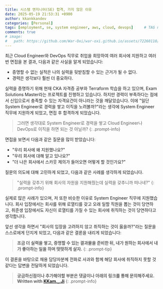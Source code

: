 ```yaml
---
title: 시스템 엔지니어(SE) 합격, 가지 않은 이유
date: 2025-05-19 21:53:31 +0900
author: kkankkandev
categories: [Personal]
tags: [employment, se, system engineer, aws, cloud, devops]     # TAG names should always be lowercase
comments: true
# image:
#   path: https://github.com/War-Oxi/war-oxi.github.io/assets/72260110/c39504c6-3de4-4b41-919b-5ef1b132106c
---
```


최근 Cloud Engineer와 DevOps 직무로 취업을 희망하여 여러 회사에 지원하고 여러 번 면접을 본 결과, 다음과 같은 사실을 알게 되었습니다:

- 증명할 수 없는 실적은 나의 실력을 뒷받침할 수 있는 근거가 될 수 없다.
- 경력은 생각보다 훨씬 더 중요하다.

실력을 증명하기 위해 현재 CKA 자격증 공부와 Terraform 학습을 하고 있으며, Exam Solutions Master라는 프로젝트를 진행하고 있습니다. 하지만 경력이 부족하다는 점에서 신입으로서 충족할 수 있는 자격요건이 아니라는 것을 깨달았습니다. 이에 "일단 System Engineer로 경력을 쌓고 이직을 노려볼까?"라는 생각에 System Engineer 직무에 지원하게 되었고, 면접 후 합격하게 되었습니다.

> 그러면 생각대로 System Engineer로 경력을 쌓고 Cloud Engineer나 DevOps로 이직을 하면 되는 것 아닐까?
{: .prompt-info}

면접을 보면서 다음과 같은 질문을 많이 받았습니다:

- "우리 회사에 왜 지원했나요?"
- "우리 회사에 대해 알고 있나요?"
- "더 나은 회사에서 스카웃 제의가 들어오면 어떻게 할 것인가요?"

질문의 의도에 대해 고민하게 되었고, 다음과 같은 사례를 생각하게 되었습니다.

> "실력을 갖추기 위해 회사의 자원을 지원해줬는데 실력을 갖추니까 떠나네?"
{: .prompt-info}

실제로 많은 사례가 있으며, 저 또한 비슷한 이유로 System Engineer 직무에 지원했습니다. 회사 입장에서는 회사를 위해 로열티를 갖고 오래 일할 직원을 뽑는 것이 당연하고, 취준생 입장에서도 자신이 로열티를 가질 수 있는 회사에 취직하는 것이 당연하다고 생각합니다.

앞선 생각을 하면서 "회사의 입장을 고려하지 않고 취직하는 것이 옳을까?"라는 질문을 스스로에게 던지게 되었고, 다음과 같은 결론을 내리게 되었습니다:

> **조금 더 실력을 쌓고, 증명할 수 있는 결과물을 준비한 뒤, 내가 원하는 회사에서 내가 좋아하는 일을 하며 떳떳하게 살자.**
{: .prompt-tip}

이 결론을 바탕으로 채용 담당자분께 전화로 사과와 함께 해당 회사에 취직하지 못할 것 같다는 답변을 전달하게 되었습니다.

> **궁금하신점이나 추가해야할 부분은 댓글이나 아래의 링크를 통해 문의해주세요.**  
> **Written with [KKam.\_\.Ji](https://www.instagram.com/kkam._.ji/)**
{: .prompt-info}
